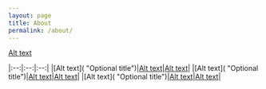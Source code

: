 ```yaml
---
layout: page
title: About
permalink: /about/
---
```


[Alt text](/path/to/img.jpg "Optional title")

|:--:|:--:|:--:|
|[Alt text]( "Optional title")|[Alt text](/path/to/img.jpg "Optional title")|[Alt text](/path/to/img.jpg "Optional title")|
|[Alt text]( "Optional title")|[Alt text](/path/to/img.jpg "Optional title")|[Alt text](/path/to/img.jpg "Optional title")|
|[Alt text]( "Optional title")|[Alt text](/path/to/img.jpg "Optional title")|[Alt text](/path/to/img.jpg "Optional title")|


